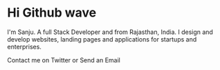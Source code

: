 # Hi  Github wave


I'm Sanju. A full Stack Developer and  from Rajasthan, India. I design and develop websites, landing pages and applications for startups and enterprises.

Contact me on Twitter or Send an Email
